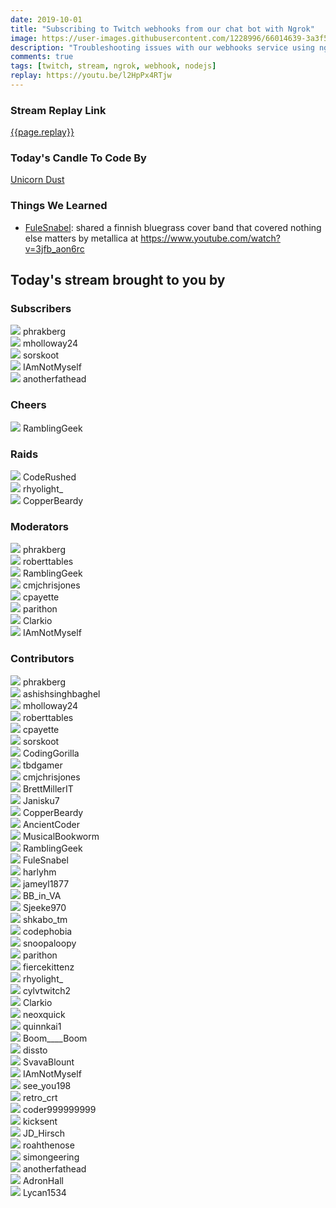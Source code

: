 ```yaml
---
date: 2019-10-01 
title: "Subscribing to Twitch webhooks from our chat bot with Ngrok"
image: https://user-images.githubusercontent.com/1228996/66014639-3a3f5580-e495-11e9-8b25-c9204fb0434a.png
description: "Troubleshooting issues with our webhooks service using ngrok and Twitch API."
comments: true
tags: [twitch, stream, ngrok, webhook, nodejs]
replay: https://youtu.be/l2HpPx4RTjw
---
```


### Stream Replay Link

[{{page.replay}}]({{page.replay}})

<!--more-->

### Today's Candle To Code By

<a href="https://amzn.to/320cEn1" target="_blank">Unicorn Dust</a>

### Things We Learned

- <a href="https://twitch.tv/fulesnabel" target="_blank">FuleSnabel</a>: shared a finnish bluegrass cover band that covered nothing else matters by metallica at <a href="https://www.youtube.com/watch?v=3jfb_aon6rc" target="_blank">https://www.youtube.com/watch?v=3jfb_aon6rc</a>

## Today's stream brought to you by

### Subscribers

<div class="users">
  <div class="user">
    <img class="profile" src="https://static-cdn.jtvnw.net/jtv_user_pictures/f7ff026e-98ca-4081-9e96-17e46b43df9d-profile_image-300x300.png"/>
    <span>phrakberg<br/>
      <a href="https://twitch.tv/phrakberg" target="_blank"><i class="fab fa-twitch" aria-hidden="true"></i></a></span>
  </div>
  <div class="user">
    <img class="profile" src="https://static-cdn.jtvnw.net/jtv_user_pictures/965f629b-2e51-482e-85b4-292d5eccfbf6-profile_image-300x300.png"/>
    <span>mholloway24<br/>
      <a href="https://twitch.tv/mholloway24" target="_blank"><i class="fab fa-twitch" aria-hidden="true"></i></a><a href="https://twitter.com/mholloway24" target="_blank"><i class="fab fa-twitter" aria-hidden="true"></i></a></span>
  </div>
  <div class="user">
    <img class="profile" src="https://static-cdn.jtvnw.net/jtv_user_pictures/958a22b1-e9e5-4390-8843-98d9def72a35-profile_image-300x300.png"/>
    <span>sorskoot<br/>
      <a href="https://twitch.tv/sorskoot" target="_blank"><i class="fab fa-twitch" aria-hidden="true"></i></a></span>
  </div>
  <div class="user">
    <img class="profile" src="https://static-cdn.jtvnw.net/jtv_user_pictures/20bd3f0a-ce68-4f5c-a9bf-f61b950be3d2-profile_image-300x300.png"/>
    <span>IAmNotMyself<br/>
      <a href="https://twitch.tv/iamnotmyself" target="_blank"><i class="fab fa-twitch" aria-hidden="true"></i></a></span>
  </div>
  <div class="user">
    <img class="profile" src="https://static-cdn.jtvnw.net/user-default-pictures/49988c7b-57bc-4dee-bd4f-6df4ad215d3a-profile_image-300x300.jpg"/>
    <span>anotherfathead<br/>
      <a href="https://twitch.tv/anotherfathead" target="_blank"><i class="fab fa-twitch" aria-hidden="true"></i></a></span>
  </div>
</div>

### Cheers

<div class="users">
  <div class="user">
    <img class="profile" src="https://static-cdn.jtvnw.net/jtv_user_pictures/a390873e-0dff-4ae6-a798-93c1e9516616-profile_image-300x300.png"/>
    <span>RamblingGeek<br/>
      <a href="https://twitch.tv/ramblinggeek" target="_blank"><i class="fab fa-twitch" aria-hidden="true"></i></a><a href="https://twitter.com/rgeekuk" target="_blank"><i class="fab fa-twitter" aria-hidden="true"></i></a><a href="https://github.com/ramblinggeekuk" target="_blank"><i class="fab fa-github" aria-hidden="true"></i></a></span>
  </div>
</div>

### Raids

<div class="users">
  <div class="user">
    <img class="profile" src="https://static-cdn.jtvnw.net/jtv_user_pictures/2044bc54-272c-4430-90be-8702987e3eed-profile_image-300x300.jpg"/>
    <span>CodeRushed<br/>
      <a href="https://twitch.tv/coderushed" target="_blank"><i class="fab fa-twitch" aria-hidden="true"></i></a></span>
  </div>
  <div class="user">
    <img class="profile" src="https://static-cdn.jtvnw.net/jtv_user_pictures/bb403d92-1c1f-4ea0-bb15-06cb8ff8ca44-profile_image-300x300.png"/>
    <span>rhyolight_<br/>
      <a href="https://twitch.tv/rhyolight_" target="_blank"><i class="fab fa-twitch" aria-hidden="true"></i></a></span>
  </div>
  <div class="user">
    <img class="profile" src="https://static-cdn.jtvnw.net/jtv_user_pictures/926c0d6b-bc04-4dba-88a6-915dc6c6bb54-profile_image-300x300.png"/>
    <span>CopperBeardy<br/>
      <a href="https://twitch.tv/copperbeardy" target="_blank"><i class="fab fa-twitch" aria-hidden="true"></i></a><a href="https://twitter.com/copperbeardy" target="_blank"><i class="fab fa-twitter" aria-hidden="true"></i></a><a href="https://github.com/copperbeardy" target="_blank"><i class="fab fa-github" aria-hidden="true"></i></a></span>
  </div>
</div>

### Moderators

<div class="users">
  <div class="user">
    <img class="profile" src="https://static-cdn.jtvnw.net/jtv_user_pictures/f7ff026e-98ca-4081-9e96-17e46b43df9d-profile_image-300x300.png"/>
    <span>phrakberg<br/>
      <a href="https://twitch.tv/phrakberg" target="_blank"><i class="fab fa-twitch" aria-hidden="true"></i></a></span>
  </div>
  <div class="user">
    <img class="profile" src="https://static-cdn.jtvnw.net/jtv_user_pictures/6654d342-e3b6-45c4-83fe-32b523bdc7e2-profile_image-300x300.png"/>
    <span>roberttables<br/>
      <a href="https://twitch.tv/roberttables" target="_blank"><i class="fab fa-twitch" aria-hidden="true"></i></a><a href="https://github.com/mtheoryx" target="_blank"><i class="fab fa-github" aria-hidden="true"></i></a></span>
  </div>
  <div class="user">
    <img class="profile" src="https://static-cdn.jtvnw.net/jtv_user_pictures/a390873e-0dff-4ae6-a798-93c1e9516616-profile_image-300x300.png"/>
    <span>RamblingGeek<br/>
      <a href="https://twitch.tv/ramblinggeek" target="_blank"><i class="fab fa-twitch" aria-hidden="true"></i></a><a href="https://twitter.com/rgeekuk" target="_blank"><i class="fab fa-twitter" aria-hidden="true"></i></a><a href="https://github.com/ramblinggeekuk" target="_blank"><i class="fab fa-github" aria-hidden="true"></i></a></span>
  </div>
  <div class="user">
    <img class="profile" src="https://static-cdn.jtvnw.net/jtv_user_pictures/b159c7c5-bbff-43d7-999a-7a0805f4893e-profile_image-300x300.jpg"/>
    <span>cmjchrisjones<br/>
      <a href="https://twitch.tv/cmjchrisjones" target="_blank"><i class="fab fa-twitch" aria-hidden="true"></i></a><a href="https://twitter.com/cmjchrisjones" target="_blank"><i class="fab fa-twitter" aria-hidden="true"></i></a><a href="https://github.com/cmjchrisjones" target="_blank"><i class="fab fa-github" aria-hidden="true"></i></a></span>
  </div>
  <div class="user">
    <img class="profile" src="https://static-cdn.jtvnw.net/jtv_user_pictures/933c6970-ad44-4b52-a4d3-8b573655df03-profile_image-300x300.png"/>
    <span>cpayette<br/>
      <a href="https://twitch.tv/cpayette" target="_blank"><i class="fab fa-twitch" aria-hidden="true"></i></a></span>
  </div>
  <div class="user">
    <img class="profile" src="https://static-cdn.jtvnw.net/jtv_user_pictures/abd243dc-3790-4a73-b7b4-1269f89ce083-profile_image-300x300.png"/>
    <span>parithon<br/>
      <a href="https://twitch.tv/parithon" target="_blank"><i class="fab fa-twitch" aria-hidden="true"></i></a></span>
  </div>
  <div class="user">
    <img class="profile" src="https://static-cdn.jtvnw.net/jtv_user_pictures/0544659c-8d18-44dd-ae1b-b659553a4ffa-profile_image-300x300.jpg"/>
    <span>Clarkio<br/>
      <a href="https://twitch.tv/clarkio" target="_blank"><i class="fab fa-twitch" aria-hidden="true"></i></a></span>
  </div>
  <div class="user">
    <img class="profile" src="https://static-cdn.jtvnw.net/jtv_user_pictures/20bd3f0a-ce68-4f5c-a9bf-f61b950be3d2-profile_image-300x300.png"/>
    <span>IAmNotMyself<br/>
      <a href="https://twitch.tv/iamnotmyself" target="_blank"><i class="fab fa-twitch" aria-hidden="true"></i></a></span>
  </div>
</div>

### Contributors

<div class="users">
  <div class="user">
    <img class="profile" src="https://static-cdn.jtvnw.net/jtv_user_pictures/f7ff026e-98ca-4081-9e96-17e46b43df9d-profile_image-300x300.png"/>
    <span>phrakberg<br/>
      <a href="https://twitch.tv/phrakberg" target="_blank"><i class="fab fa-twitch" aria-hidden="true"></i></a></span>
  </div>
  <div class="user">
    <img class="profile" src="https://static-cdn.jtvnw.net/jtv_user_pictures/fa425591-26cb-49e5-9f6d-699b32038f55-profile_image-300x300.jpg"/>
    <span>ashishsinghbaghel<br/>
      <a href="https://twitch.tv/ashishsinghbaghel" target="_blank"><i class="fab fa-twitch" aria-hidden="true"></i></a></span>
  </div>
  <div class="user">
    <img class="profile" src="https://static-cdn.jtvnw.net/jtv_user_pictures/965f629b-2e51-482e-85b4-292d5eccfbf6-profile_image-300x300.png"/>
    <span>mholloway24<br/>
      <a href="https://twitch.tv/mholloway24" target="_blank"><i class="fab fa-twitch" aria-hidden="true"></i></a><a href="https://twitter.com/mholloway24" target="_blank"><i class="fab fa-twitter" aria-hidden="true"></i></a></span>
  </div>
  <div class="user">
    <img class="profile" src="https://static-cdn.jtvnw.net/jtv_user_pictures/6654d342-e3b6-45c4-83fe-32b523bdc7e2-profile_image-300x300.png"/>
    <span>roberttables<br/>
      <a href="https://twitch.tv/roberttables" target="_blank"><i class="fab fa-twitch" aria-hidden="true"></i></a><a href="https://github.com/mtheoryx" target="_blank"><i class="fab fa-github" aria-hidden="true"></i></a></span>
  </div>
  <div class="user">
    <img class="profile" src="https://static-cdn.jtvnw.net/jtv_user_pictures/933c6970-ad44-4b52-a4d3-8b573655df03-profile_image-300x300.png"/>
    <span>cpayette<br/>
      <a href="https://twitch.tv/cpayette" target="_blank"><i class="fab fa-twitch" aria-hidden="true"></i></a></span>
  </div>
  <div class="user">
    <img class="profile" src="https://static-cdn.jtvnw.net/jtv_user_pictures/958a22b1-e9e5-4390-8843-98d9def72a35-profile_image-300x300.png"/>
    <span>sorskoot<br/>
      <a href="https://twitch.tv/sorskoot" target="_blank"><i class="fab fa-twitch" aria-hidden="true"></i></a></span>
  </div>
  <div class="user">
    <img class="profile" src="https://static-cdn.jtvnw.net/jtv_user_pictures/bfcb04d4-2e37-4f81-b58a-955a34b33e9d-profile_image-300x300.png"/>
    <span>CodingGorilla<br/>
      <a href="https://twitch.tv/codinggorilla" target="_blank"><i class="fab fa-twitch" aria-hidden="true"></i></a></span>
  </div>
  <div class="user">
    <img class="profile" src="https://static-cdn.jtvnw.net/jtv_user_pictures/1e60395d-4246-4690-b486-40ebb3c8b00b-profile_image-300x300.png"/>
    <span>tbdgamer<br/>
      <a href="https://twitch.tv/tbdgamer" target="_blank"><i class="fab fa-twitch" aria-hidden="true"></i></a></span>
  </div>
  <div class="user">
    <img class="profile" src="https://static-cdn.jtvnw.net/jtv_user_pictures/b159c7c5-bbff-43d7-999a-7a0805f4893e-profile_image-300x300.jpg"/>
    <span>cmjchrisjones<br/>
      <a href="https://twitch.tv/cmjchrisjones" target="_blank"><i class="fab fa-twitch" aria-hidden="true"></i></a><a href="https://twitter.com/cmjchrisjones" target="_blank"><i class="fab fa-twitter" aria-hidden="true"></i></a><a href="https://github.com/cmjchrisjones" target="_blank"><i class="fab fa-github" aria-hidden="true"></i></a></span>
  </div>
  <div class="user">
    <img class="profile" src="https://static-cdn.jtvnw.net/jtv_user_pictures/0b21b9c4-d5ac-4837-ba3f-35c4934ceef6-profile_image-300x300.png"/>
    <span>BrettMillerIT<br/>
      <a href="https://twitch.tv/brettmillerit" target="_blank"><i class="fab fa-twitch" aria-hidden="true"></i></a></span>
  </div>
  <div class="user">
    <img class="profile" src="https://static-cdn.jtvnw.net/jtv_user_pictures/9de001e8953baf17-profile_image-300x300.png"/>
    <span>Janisku7<br/>
      <a href="https://twitch.tv/janisku7" target="_blank"><i class="fab fa-twitch" aria-hidden="true"></i></a></span>
  </div>
  <div class="user">
    <img class="profile" src="https://static-cdn.jtvnw.net/jtv_user_pictures/926c0d6b-bc04-4dba-88a6-915dc6c6bb54-profile_image-300x300.png"/>
    <span>CopperBeardy<br/>
      <a href="https://twitch.tv/copperbeardy" target="_blank"><i class="fab fa-twitch" aria-hidden="true"></i></a><a href="https://twitter.com/copperbeardy" target="_blank"><i class="fab fa-twitter" aria-hidden="true"></i></a><a href="https://github.com/copperbeardy" target="_blank"><i class="fab fa-github" aria-hidden="true"></i></a></span>
  </div>
  <div class="user">
    <img class="profile" src="https://static-cdn.jtvnw.net/jtv_user_pictures/f5373f0e-4fa8-4d90-8303-12c47001c08f-profile_image-300x300.jpeg"/>
    <span>AncientCoder<br/>
      <a href="https://twitch.tv/ancientcoder" target="_blank"><i class="fab fa-twitch" aria-hidden="true"></i></a><a href="https://github.com/theancientcoder" target="_blank"><i class="fab fa-github" aria-hidden="true"></i></a></span>
  </div>
  <div class="user">
    <img class="profile" src="https://static-cdn.jtvnw.net/jtv_user_pictures/f43c0fb3-e87e-459d-b093-ef9393d874e5-profile_image-300x300.png"/>
    <span>MusicalBookworm<br/>
      <a href="https://twitch.tv/musicalbookworm" target="_blank"><i class="fab fa-twitch" aria-hidden="true"></i></a></span>
  </div>
  <div class="user">
    <img class="profile" src="https://static-cdn.jtvnw.net/jtv_user_pictures/a390873e-0dff-4ae6-a798-93c1e9516616-profile_image-300x300.png"/>
    <span>RamblingGeek<br/>
      <a href="https://twitch.tv/ramblinggeek" target="_blank"><i class="fab fa-twitch" aria-hidden="true"></i></a><a href="https://twitter.com/rgeekuk" target="_blank"><i class="fab fa-twitter" aria-hidden="true"></i></a><a href="https://github.com/ramblinggeekuk" target="_blank"><i class="fab fa-github" aria-hidden="true"></i></a></span>
  </div>
  <div class="user">
    <img class="profile" src="https://static-cdn.jtvnw.net/user-default-pictures/0ecbb6c3-fecb-4016-8115-aa467b7c36ed-profile_image-300x300.jpg"/>
    <span>FuleSnabel<br/>
      <a href="https://twitch.tv/fulesnabel" target="_blank"><i class="fab fa-twitch" aria-hidden="true"></i></a></span>
  </div>
  <div class="user">
    <img class="profile" src="https://static-cdn.jtvnw.net/jtv_user_pictures/ea38305853e9d3b3-profile_image-300x300.jpeg"/>
    <span>harlyhm<br/>
      <a href="https://twitch.tv/harlyhm" target="_blank"><i class="fab fa-twitch" aria-hidden="true"></i></a></span>
  </div>
  <div class="user">
    <img class="profile" src="https://static-cdn.jtvnw.net/user-default-pictures/cd618d3e-f14d-4960-b7cf-094231b04735-profile_image-300x300.jpg"/>
    <span>jameyl1877<br/>
      <a href="https://twitch.tv/jameyl1877" target="_blank"><i class="fab fa-twitch" aria-hidden="true"></i></a></span>
  </div>
  <div class="user">
    <img class="profile" src="https://static-cdn.jtvnw.net/jtv_user_pictures/bb_in_va-profile_image-cfa061a57d196af0-300x300.png"/>
    <span>BB_in_VA<br/>
      <a href="https://twitch.tv/bb_in_va" target="_blank"><i class="fab fa-twitch" aria-hidden="true"></i></a></span>
  </div>
  <div class="user">
    <img class="profile" src="https://static-cdn.jtvnw.net/jtv_user_pictures/914e88ac-2c72-4bd8-93c3-89112f29b974-profile_image-300x300.png"/>
    <span>Sjeeke970<br/>
      <a href="https://twitch.tv/sjeeke970" target="_blank"><i class="fab fa-twitch" aria-hidden="true"></i></a></span>
  </div>
  <div class="user">
    <img class="profile" src="https://static-cdn.jtvnw.net/user-default-pictures/49988c7b-57bc-4dee-bd4f-6df4ad215d3a-profile_image-300x300.jpg"/>
    <span>shkabo_tm<br/>
      <a href="https://twitch.tv/shkabo_tm" target="_blank"><i class="fab fa-twitch" aria-hidden="true"></i></a></span>
  </div>
  <div class="user">
    <img class="profile" src="https://static-cdn.jtvnw.net/jtv_user_pictures/5c68c507-5498-44f4-a6c9-365902e28d0b-profile_image-300x300.png"/>
    <span>codephobia<br/>
      <a href="https://twitch.tv/codephobia" target="_blank"><i class="fab fa-twitch" aria-hidden="true"></i></a></span>
  </div>
  <div class="user">
    <img class="profile" src="https://static-cdn.jtvnw.net/user-default-pictures/49988c7b-57bc-4dee-bd4f-6df4ad215d3a-profile_image-300x300.jpg"/>
    <span>snoopaloopy<br/>
      <a href="https://twitch.tv/snoopaloopy" target="_blank"><i class="fab fa-twitch" aria-hidden="true"></i></a></span>
  </div>
  <div class="user">
    <img class="profile" src="https://static-cdn.jtvnw.net/jtv_user_pictures/abd243dc-3790-4a73-b7b4-1269f89ce083-profile_image-300x300.png"/>
    <span>parithon<br/>
      <a href="https://twitch.tv/parithon" target="_blank"><i class="fab fa-twitch" aria-hidden="true"></i></a></span>
  </div>
  <div class="user">
    <img class="profile" src="https://static-cdn.jtvnw.net/jtv_user_pictures/fiercekittenz-profile_image-af0bb958a629f31c-300x300.jpeg"/>
    <span>fiercekittenz<br/>
      <a href="https://twitch.tv/fiercekittenz" target="_blank"><i class="fab fa-twitch" aria-hidden="true"></i></a></span>
  </div>
  <div class="user">
    <img class="profile" src="https://static-cdn.jtvnw.net/jtv_user_pictures/bb403d92-1c1f-4ea0-bb15-06cb8ff8ca44-profile_image-300x300.png"/>
    <span>rhyolight_<br/>
      <a href="https://twitch.tv/rhyolight_" target="_blank"><i class="fab fa-twitch" aria-hidden="true"></i></a></span>
  </div>
  <div class="user">
    <img class="profile" src="https://static-cdn.jtvnw.net/user-default-pictures/b83b1794-7df9-4878-916c-88c2ad2e4f9f-profile_image-300x300.jpg"/>
    <span>cylvtwitch2<br/>
      <a href="https://twitch.tv/cylvtwitch2" target="_blank"><i class="fab fa-twitch" aria-hidden="true"></i></a></span>
  </div>
  <div class="user">
    <img class="profile" src="https://static-cdn.jtvnw.net/jtv_user_pictures/0544659c-8d18-44dd-ae1b-b659553a4ffa-profile_image-300x300.jpg"/>
    <span>Clarkio<br/>
      <a href="https://twitch.tv/clarkio" target="_blank"><i class="fab fa-twitch" aria-hidden="true"></i></a></span>
  </div>
  <div class="user">
    <img class="profile" src="https://static-cdn.jtvnw.net/user-default-pictures/49988c7b-57bc-4dee-bd4f-6df4ad215d3a-profile_image-300x300.jpg"/>
    <span>neoxquick<br/>
      <a href="https://twitch.tv/neoxquick" target="_blank"><i class="fab fa-twitch" aria-hidden="true"></i></a></span>
  </div>
  <div class="user">
    <img class="profile" src="https://static-cdn.jtvnw.net/jtv_user_pictures/quinnkai1-profile_image-a496adbed6cacab9-300x300.jpeg"/>
    <span>quinnkai1<br/>
      <a href="https://twitch.tv/quinnkai1" target="_blank"><i class="fab fa-twitch" aria-hidden="true"></i></a></span>
  </div>
  <div class="user">
    <img class="profile" src="https://static-cdn.jtvnw.net/user-default-pictures/49988c7b-57bc-4dee-bd4f-6df4ad215d3a-profile_image-300x300.jpg"/>
    <span>Boom____Boom<br/>
      <a href="https://twitch.tv/boom____boom" target="_blank"><i class="fab fa-twitch" aria-hidden="true"></i></a></span>
  </div>
  <div class="user">
    <img class="profile" src="https://static-cdn.jtvnw.net/user-default-pictures/b83b1794-7df9-4878-916c-88c2ad2e4f9f-profile_image-300x300.jpg"/>
    <span>dissto<br/>
      <a href="https://twitch.tv/dissto" target="_blank"><i class="fab fa-twitch" aria-hidden="true"></i></a></span>
  </div>
  <div class="user">
    <img class="profile" src="https://static-cdn.jtvnw.net/jtv_user_pictures/3cbb6f5a-b4c6-424e-8fc4-8fb7c4711515-profile_image-300x300.png"/>
    <span>SvavaBlount<br/>
      <a href="https://twitch.tv/svavablount" target="_blank"><i class="fab fa-twitch" aria-hidden="true"></i></a></span>
  </div>
  <div class="user">
    <img class="profile" src="https://static-cdn.jtvnw.net/jtv_user_pictures/20bd3f0a-ce68-4f5c-a9bf-f61b950be3d2-profile_image-300x300.png"/>
    <span>IAmNotMyself<br/>
      <a href="https://twitch.tv/iamnotmyself" target="_blank"><i class="fab fa-twitch" aria-hidden="true"></i></a></span>
  </div>
  <div class="user">
    <img class="profile" src="https://static-cdn.jtvnw.net/user-default-pictures/4cbf10f1-bb9f-4f57-90e1-15bf06cfe6f5-profile_image-300x300.jpg"/>
    <span>see_you198<br/>
      <a href="https://twitch.tv/see_you198" target="_blank"><i class="fab fa-twitch" aria-hidden="true"></i></a></span>
  </div>
  <div class="user">
    <img class="profile" src="https://static-cdn.jtvnw.net/jtv_user_pictures/d8d1d839-7d75-4bdf-b992-5995645ccdbd-profile_image-300x300.png"/>
    <span>retro_crt<br/>
      <a href="https://twitch.tv/retro_crt" target="_blank"><i class="fab fa-twitch" aria-hidden="true"></i></a></span>
  </div>
  <div class="user">
    <img class="profile" src="https://static-cdn.jtvnw.net/jtv_user_pictures/e77add31-35d6-4cab-8e0b-b10aa7fc166d-profile_image-300x300.png"/>
    <span>coder999999999<br/>
      <a href="https://twitch.tv/coder999999999" target="_blank"><i class="fab fa-twitch" aria-hidden="true"></i></a></span>
  </div>
  <div class="user">
    <img class="profile" src="https://static-cdn.jtvnw.net/jtv_user_pictures/345d3a5e-d21d-4ea9-bc95-1629b41c34d0-profile_image-300x300.png"/>
    <span>kicksent<br/>
      <a href="https://twitch.tv/kicksent" target="_blank"><i class="fab fa-twitch" aria-hidden="true"></i></a></span>
  </div>
  <div class="user">
    <img class="profile" src="https://static-cdn.jtvnw.net/jtv_user_pictures/7165e717-6bba-47a4-8785-65156e792d1a-profile_image-300x300.png"/>
    <span>JD_Hirsch<br/>
      <a href="https://twitch.tv/jd_hirsch" target="_blank"><i class="fab fa-twitch" aria-hidden="true"></i></a></span>
  </div>
  <div class="user">
    <img class="profile" src="https://static-cdn.jtvnw.net/user-default-pictures/bb97f7e6-f11a-4194-9708-52bf5a5125e8-profile_image-300x300.jpg"/>
    <span>roahthenose<br/>
      <a href="https://twitch.tv/roahthenose" target="_blank"><i class="fab fa-twitch" aria-hidden="true"></i></a></span>
  </div>
  <div class="user">
    <img class="profile" src="https://static-cdn.jtvnw.net/user-default-pictures/0ecbb6c3-fecb-4016-8115-aa467b7c36ed-profile_image-300x300.jpg"/>
    <span>simongeering<br/>
      <a href="https://twitch.tv/simongeering" target="_blank"><i class="fab fa-twitch" aria-hidden="true"></i></a></span>
  </div>
  <div class="user">
    <img class="profile" src="https://static-cdn.jtvnw.net/user-default-pictures/49988c7b-57bc-4dee-bd4f-6df4ad215d3a-profile_image-300x300.jpg"/>
    <span>anotherfathead<br/>
      <a href="https://twitch.tv/anotherfathead" target="_blank"><i class="fab fa-twitch" aria-hidden="true"></i></a></span>
  </div>
  <div class="user">
    <img class="profile" src="https://static-cdn.jtvnw.net/jtv_user_pictures/590e3f6f-8a85-4704-9342-dc375bed546c-profile_image-300x300.jpeg"/>
    <span>AdronHall<br/>
      <a href="https://twitch.tv/adronhall" target="_blank"><i class="fab fa-twitch" aria-hidden="true"></i></a></span>
  </div>
  <div class="user">
    <img class="profile" src="https://static-cdn.jtvnw.net/user-default-pictures/49988c7b-57bc-4dee-bd4f-6df4ad215d3a-profile_image-300x300.jpg"/>
    <span>Lycan1534<br/>
      <a href="https://twitch.tv/lycan1534" target="_blank"><i class="fab fa-twitch" aria-hidden="true"></i></a></span>
  </div>
</div>
